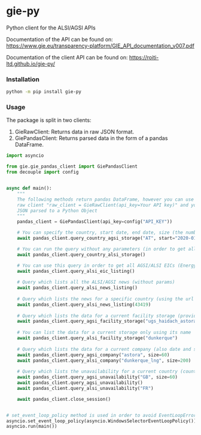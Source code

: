 # gie-py

Python client for the ALSI/AGSI APIs

Documentation of the API can be found on: <https://www.gie.eu/transparency-platform/GIE_API_documentation_v007.pdf>

Documentation of the client API can be found on: <https://roiti-ltd.github.io/gie-py/>

### Installation

```sh
python -m pip install gie-py
```

### Usage

The package is split in two clients:

1. GieRawClient: Returns data in raw JSON format.
2. GiePandasClient: Returns parsed data in the form of a pandas DataFrame.

```python
import asyncio

from gie.gie_pandas_client import GiePandasClient
from decouple import config


async def main():
    """
    The following methods return pandas DataFrame, however you can use the
    raw client "raw_client = GieRawClient(api_key=Your API key)" and you will get the results as
    JSON parsed to a Python Object
    """
    pandas_client = GiePandasClient(api_key=config("API_KEY"))

    # You can specify the country, start date, end date, size (the number of results) in order to get country storage
    await pandas_client.query_country_agsi_storage("AT", start="2020-01-01", end="2022-07-10", size=60)

    # You can run the query without any parameters (in order to get all countries result)
    await pandas_client.query_country_alsi_storage()

    # You can use this query in order to get all AGSI/ALSI EICs (Energy Identification Code)
    await pandas_client.query_alsi_eic_listing()
    
    # Query which lists all the ALSI/AGSI news (without params)
    await pandas_client.query_alsi_news_listing()
    
    # Query which lists the news for a specific country (using the url code)
    await pandas_client.query_alsi_news_listing(43419)
    
    # Query which lists the data for a current facility storage (provide the storage name and params)
    await pandas_client.query_agsi_facility_storage("ugs_haidach_astora", start="2022-10-10")
    
    # You can list the data for a current storage only using its name
    await pandas_client.query_alsi_facility_storage("dunkerque")
    
    # Query which lists the data for a current company (also date and size are by choice)
    await pandas_client.query_agsi_company("astora", size=60)
    await pandas_client.query_alsi_company("dunkerque_lng", size=200)
    
    # Query which lists the unavailability for a current country (country name, date, size are optional)
    await pandas_client.query_agsi_unavailability("GB", size=60)
    await pandas_client.query_agsi_unavailability()
    await pandas_client.query_alsi_unavailability("FR")

    await pandas_client.close_session()


# set_event_loop_policy method is used in order to avoid EventLoopError for Windows
asyncio.set_event_loop_policy(asyncio.WindowsSelectorEventLoopPolicy())
asyncio.run(main())
```